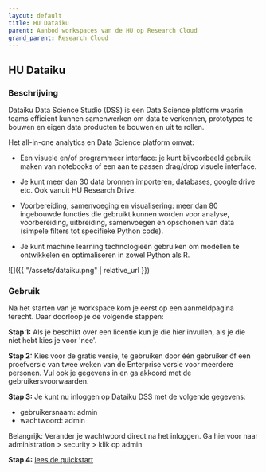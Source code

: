 ```yaml
---
layout: default
title: HU Dataiku
parent: Aanbod workspaces van de HU op Research Cloud
grand_parent: Research Cloud
---
```


## HU Dataiku

### Beschrijving
Dataiku Data Science Studio (DSS) is een Data Science platform waarin teams efficient kunnen samenwerken om data te verkennen, prototypes te bouwen en eigen data producten te bouwen en uit te rollen.

Het all-in-one analytics en Data Science platform omvat:

*   Een visuele en/of programmeer interface: je kunt bijvoorbeeld gebruik maken van notebooks of een aan te passen drag/drop visuele interface.

*   Je kunt meer dan 30 data bronnen importeren, databases, google drive etc. Ook vanuit HU Research Drive. 

*   Voorbereiding, samenvoeging en visualisering: meer dan 80 ingebouwde functies die gebruikt kunnen worden voor analyse, voorbereiding, uitbreiding, samenvoegen en opschonen van data (simpele filters tot specifieke Python code).

*   Je kunt machine learning technologieën gebruiken om modellen te ontwikkelen en optimaliseren in zowel Python als R.

![]({{ "/assets/dataiku.png" | relative_url }})

### Gebruik

Na het starten van je workspace kom je eerst op een aanmeldpagina terecht. Daar doorloop je de volgende stappen:

**Stap 1:**
Als je beschikt over een licentie kun je die hier invullen, als je die niet hebt kies je voor 'nee'. 

**Stap 2:**
Kies voor de gratis versie, te gebruiken door één gebruiker óf een proefversie van twee weken van de Enterprise versie voor meerdere personen. Vul ook je gegevens in en ga akkoord met de gebruikersvoorwaarden. 

**Stap 3:**
Je kunt nu inloggen op Dataiku DSS met de volgende gegevens: 
- gebruikersnaam: admin
- wachtwoord: admin

Belangrijk: Verander je wachtwoord direct na het inloggen. Ga hiervoor naar administration >  security > klik op admin

**Stap 4:**
[lees de quickstart](https://knowledge.dataiku.com/latest/courses/basics/create-project/create-your-project.html)